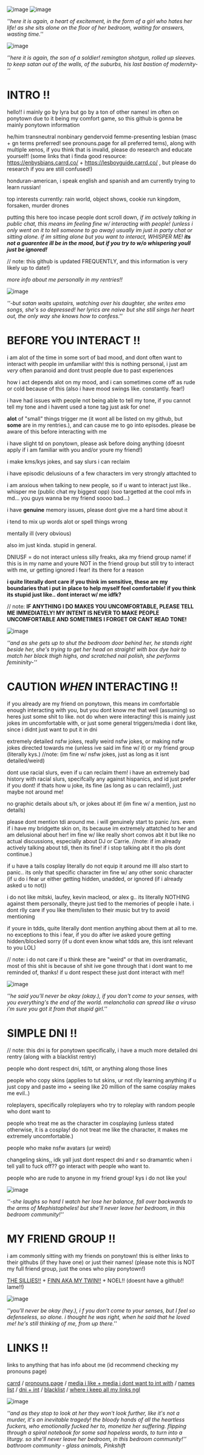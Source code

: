 ![image](https://github.com/user-attachments/assets/a068b101-255c-44a8-b9ec-d35939493f56)
![image](https://github.com/user-attachments/assets/dbf80dd2-f190-4ae4-9eac-442a684fcc1d)

_''here it is again, a heart of excitement, in the form of a girl who hates her life! as she sits alone on the floor of her bedroom, waiting for answers, wasting time.''_

![image](https://github.com/user-attachments/assets/d2093a95-adb2-403c-890e-ce89dcd1e49d)

_''here it is again, the son of a soldier! remington shotgun, rolled up sleeves. to keep satan out of the walls, of the suburbs, his last bastion of modernity-''_

# INTRO !!

hello!! i mainly go by lyra but go by a ton of other names! im often on ponytown due to it being my comfort game, so this github is gonna be mainly ponytown information

he/him transneutral nonbinary gendervoid femme-presenting lesbian (masc + gn terms preferred! see pronouns.page for all preferred tems), along with multiple xenos, if you think that is invalid, please do research and educate yourself! (some links that i finda good resource: https://enbysbians.carrd.co/ + https://lesboyguide.carrd.co/ , but please do research if you are still confused!)

honduran-american, i speak english and spanish and am currently trying to learn russian!

top interests currently: rain world, object shows, cookie run kingdom, forsaken, murder drones

putting this here too incase people dont scroll down, *if im actively talking in public chat, this means im feeling fine w/ interacting with people! (unless i only went on it to tell someone to go away) usually im just in party chat or sitting alone. if im sitting alone but you want to interact, WHISPER ME! **its not a guarentee ill be in the mood, but if you try to w/o whispering youll just be ignored!***

// note: this github is updated FREQUENTLY, and this information is very likely up to date!)

*more info about me personally in my rentries!!*

![image](https://github.com/user-attachments/assets/d2093a95-adb2-403c-890e-ce89dcd1e49d)

_''-but satan waits upstairs, watching over his daughter, she writes emo songs, she's so depressed! her lyrics are naive but she still sings her heart out, thе only way she knows how to confess.''_

# BEFORE YOU INTERACT !!

i am alot of the time in some sort of bad mood, and dont often want to interact with people im unfamiliar with! this is nothing personal, i just am *very* often paranoid and dont trust people due to past experiences

how i act depends alot on my mood, and i can sometimes come off as rude or cold because of this (also i have mood swings like. constantly. fear!)

i have had issues with people not being able to tell my tone, if you cannot tell my tone and i havent used a tone tag just ask for one!

**alot** of "small" things trigger me (it wont all be listed on my github, but **some** are in my rentries.), and can cause me to go into episodes. please be aware of this before interacting with me

i have slight td on ponytown, please ask before doing anything (doesnt apply if i am familiar with you and/or youre my friend!)

i make kms/kys jokes, and say slurs i can reclaim

i have episodic delusiouns of a few characters im very strongly attachted to

i am anxious when talking to new people, so if u want to interact just like.. whisper me (public chat my biggest opp) (soo targetted at the cool mfs in md... you guys wanna be my friend soooo bad...)

i have **genuine** memory issues, please dont give me a hard time about it

i tend to mix up words alot or spell things wrong

mentally ill (very obvious)

also im just kinda. stupid in general.

DNIUSF = do not interact unless silly freaks, aka my friend group name! if this is in my name and youre NOT in the friend group but still try to interact with me, ur getting ignored i fear! its there for a reason

**i quite literally dont care if you think im sensitive, these are my boundaries that i put in place to help myself feel comfortable! if you think its stupid just like.. dont interact w/ me idfk?**

// note: **IF ANYTHING I DO MAKES YOU UNCOMFORTABLE, PLEASE TELL ME IMMEDIATELY! MY INTENT IS NEVER TO MAKE PEOPLE UNCOMFORTABLE AND SOMETIMES I FORGET OR CANT READ TONE!**

![image](https://github.com/user-attachments/assets/d2093a95-adb2-403c-890e-ce89dcd1e49d)

_''and as she gеts up to shut the bedroom door behind her, he stands right beside her, she's trying to get her head on straight! with box dye hair to match her black thigh highs, and scratched nail polish, she performs femininity-''_

# CAUTION *WHEN* INTERACTING !!

if you already are my friend on ponytown, this means im comfortable enough interacting with you, but you dont know me that well (assuming) so heres just some shit to like. not do when were interacting! this is mainly just jokes im uncomfortable with, or just some general triggers/media i dont like, since i didnt just want to put it in dni

extremely detailed nsfw jokes, really weird nsfw jokes, or making nsfw jokes directed towards me (unless ive said im fine w/ it) or my friend group (literally kys.) //note: (im fine w/ nsfw jokes, just as long as it isnt detailed/weird)

dont use racial slurs, even if u can reclaim them! i have an extremely bad history with racial slurs, specifcally any against hispanics, and id just prefer if you dont! if thats how u joke, its fine (as long as u can reclaim!), just maybe not around me!

no graphic details about s/h, or jokes about it! (im fine w/ a mention, just no details)

please dont mention tdi around me. i will genuinely start to panic /srs. even if i have my bridgette skin on, its because im extremely attatched to her and am delusional about her! im fine w/ like really short convos abt it but like no actual discussions, especially about DJ or Carrie. //note: if im already actively talking about tdi, then its fine! if i stop talking abt it tho pls dont continue.)

if u have a tails cosplay literally do not equip it around me illl also start to panic.. its only that specific character im fine w/ any other sonic character (if u do i fear ur either getting hidden, unadded, or ignored (if i already asked u to not)) 

i do not like mitski, laufey, kevin macleod, or alex g.. its literally NOTHING against them personally, theyre just tied to the memories of people i hate. i dont rlly care if you like them/listen to their music but try to avoid mentioning

if youre in tdds, quite literally dont mention anything about them at all to me. no exceptions to this i fear, if you do after ive asked youre getting hidden/blocked sorry (if u dont even know what tdds are, this isnt relevant to you LOL)

// note: i do not care if u think these are "weird" or that im overdramatic, most of this shit is because of shit ive gone through that i dont want to me reminded of, thanks! if u dont respect these just dont interact with me!!

![image](https://github.com/user-attachments/assets/d2093a95-adb2-403c-890e-ce89dcd1e49d)

_''he said you'll never be okay (okay.), if you don't come to your senses, with you everything's the end of the world. melancholia can spread like a viruso i'm sure you got it from that stupid girl.''_

# SIMPLE DNI !!

// note: this dni is for ponytown specifically, i have a much more detailed dni rentry (along with a blacklist rentry)

people who dont respect dni, td/tt, or anything along those lines

people who copy skins (applies to tut skins, ur not rlly learning anything if u just copy and paste imo + seeing like 20 million of the same cosplay makes me evil..)

roleplayers, specifically roleplayers who try to roleplay with random people who dont want to

people who treat me as the character im cosplaying (unless stated otherwise, it is a cosplay! do not treat me like the character, it makes me extremely uncomfortable.)

people who make nsfw avatars (ur weird)

changeling skins,, idk yall just dont respect dni and r so dramamtic when i tell yall to fuck off?? go interact with people who want to.

people who are rude to anyone in my friend group! kys i do not like you!

![image](https://github.com/user-attachments/assets/d2093a95-adb2-403c-890e-ce89dcd1e49d)

_''-she laughs so hard I watch her lose her balance, fall over backwards to the arms of Mephistopheles! but she'll never leave her bedroom, in this bedroom community!''_


# MY FRIEND GROUP !!

i am commonly sitting with my friends on ponytown! this is either links to their githubs (if they have one) or just their names! (please note this is NOT my full friend group, just the ones who play ponytown!)

[THE SILLIES!!](https://github.com/Garden-of-Meteors) + [FINN AKA MY TWIN!!](https://github.com/birdsofafeatherr) + NOEL!! (doesnt have a github!! lame!!)

![image](https://github.com/user-attachments/assets/d2093a95-adb2-403c-890e-ce89dcd1e49d)

_''you'll never be okay (hey.), i f you don't come to your senses, but I feel so defenseless, so alone. i thought he was right, when he said that he loved me! he's still thinking of me, from up there.''_


# LINKS !!

links to anything that has info about me (id recommend checking my pronouns page)

[carrd](https://lyraevergreen.carrd.co/#) / [pronouns.page](https://en.pronouns.page/@lyraevergreen) / [media i like + media i dont want to int with](https://rentry.co/lyraevergreen) / [names list](https://rentry.co/lyranames) / [dni + int](https://rentry.co/lyracriteria) / [blacklist](https://rentry.co/lyrablacklist) / [where i keep all my links ngl](https://pronouns.cc/@lyraevergreen)

![image](https://github.com/user-attachments/assets/d2093a95-adb2-403c-890e-ce89dcd1e49d)

_''and as they stop to look at her they won't look further, like it's not a murder, it's an inevitable tragedy! the bloody hands of all the heartless fuckers, who emotionally fucked her to, monetize her suffering. flipping through a spiral notebook for some sad hopeless words, to turn into a liturgy. so she'll never leave her bedroom, in this bedroom community!'' bathroom community - glass animals, Pinkshift_
